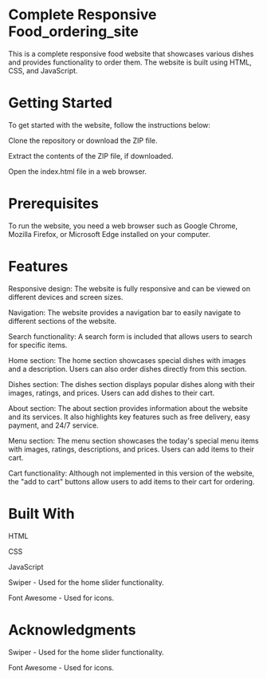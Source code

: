 # Complete Responsive  Food_ordering_site
This is a complete responsive food website that showcases various dishes and provides functionality to order them. The website is built using HTML, CSS, and JavaScript.

# Getting Started
To get started with the website, follow the instructions below:

Clone the repository or download the ZIP file.

Extract the contents of the ZIP file, if downloaded.

Open the index.html file in a web browser.

# Prerequisites

To run the website, you need a web browser such as Google Chrome, Mozilla Firefox, or Microsoft Edge installed on your computer.

# Features

Responsive design: The website is fully responsive and can be viewed on different devices and screen sizes.

Navigation: The website provides a navigation bar to easily navigate to different sections of the website.

Search functionality: A search form is included that allows users to search for specific items.

Home section: The home section showcases special dishes with images and a description. Users can also order dishes directly from this section.

Dishes section: The dishes section displays popular dishes along with their images, ratings, and prices. Users can add dishes to their cart.

About section: The about section provides information about the website and its services. It also highlights key features such as free delivery, easy payment, and 24/7 service.

Menu section: The menu section showcases the today's special menu items with images, ratings, descriptions, and prices. Users can add items to their cart.

Cart functionality: Although not implemented in this version of the website, the "add to cart" buttons allow users to add items to their cart for ordering.

 # Built With
HTML

CSS

JavaScript

Swiper - Used for the home slider functionality.

Font Awesome - Used for icons.

# Acknowledgments

Swiper - Used for the home slider functionality.

Font Awesome - Used for icons.
